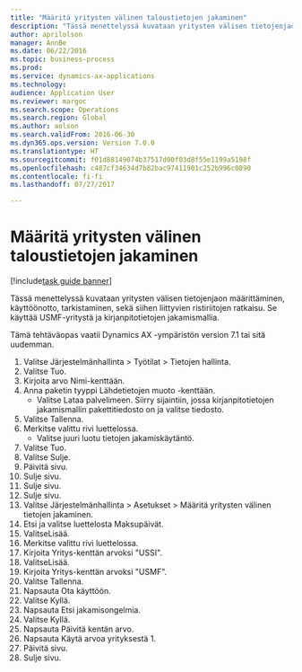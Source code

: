 ```yaml
--- 
title: "Määritä yritysten välinen taloustietojen jakaminen"
description: "Tässä menettelyssä kuvataan yritysten välisen tietojenjaon määrittäminen, käyttöönotto, tarkistaminen, sekä siihen liittyvien ristiriitojen ratkaisu."
author: aprilolson
manager: AnnBe
ms.date: 06/22/2016
ms.topic: business-process
ms.prod: 
ms.service: dynamics-ax-applications
ms.technology: 
audience: Application User
ms.reviewer: margoc
ms.search.scope: Operations
ms.search.region: Global
ms.author: aolson
ms.search.validFrom: 2016-06-30
ms.dyn365.ops.version: Version 7.0.0
ms.translationtype: HT
ms.sourcegitcommit: f01d88149074b37517d00f03d8f55e1199a5198f
ms.openlocfilehash: c487cf34634d7b82bac97411901c252b996c0890
ms.contentlocale: fi-fi
ms.lasthandoff: 07/27/2017

---
```

# <a name="configure-financial-cross-company-data-sharing"></a>Määritä yritysten välinen taloustietojen jakaminen

[!include[task guide banner](../../includes/task-guide-banner.md)]

Tässä menettelyssä kuvataan yritysten välisen tietojenjaon määrittäminen, käyttöönotto, tarkistaminen, sekä siihen liittyvien ristiriitojen ratkaisu. Se käyttää USMF-yritystä ja kirjanpitotietojen jakamismallia.



Tämä tehtäväopas vaatii Dynamics AX -ympäristön version 7.1 tai sitä uudemman.

1. Valitse Järjestelmänhallinta > Työtilat > Tietojen hallinta.
2. Valitse Tuo.
3. Kirjoita arvo Nimi-kenttään.
4. Anna paketin tyyppi Lähdetietojen muoto -kenttään.
    * Valitse Lataa palvelimeen. Siirry sijaintiin, jossa kirjanpitotietojen jakamismallin pakettitiedosto on ja valitse tiedosto.  
5. Valitse Tallenna.
6. Merkitse valittu rivi luettelossa.
    * Valitse juuri luotu tietojen jakamiskäytäntö.  
7. Valitse Tuo.
8. Valitse Sulje.
9. Päivitä sivu.
10. Sulje sivu.
11. Sulje sivu.
12. Sulje sivu.
13. Valitse Järjestelmänhallinta > Asetukset > Määritä yritysten välinen tietojen jakaminen.
14. Etsi ja valitse luettelosta Maksupäivät.
15. ValitseLisää.
16. Merkitse valittu rivi luettelossa.
17. Kirjoita Yritys-kenttän arvoksi "USSI".
18. ValitseLisää.
19. Kirjoita Yritys-kenttän arvoksi "USMF".
20. Valitse Tallenna.
21. Napsauta Ota käyttöön.
22. Valitse Kyllä.
23. Napsauta Etsi jakamisongelmia.
24. Valitse Kyllä.
25. Napsauta Päivitä kentän arvo.
26. Napsauta Käytä arvoa yrityksestä 1.
27. Päivitä sivu.
28. Sulje sivu.


